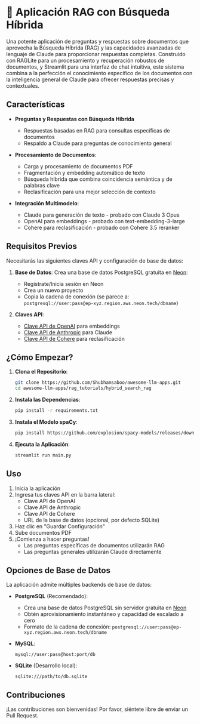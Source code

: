 # 👀 Aplicación RAG con Búsqueda Híbrida

Una potente aplicación de preguntas y respuestas sobre documentos que aprovecha la Búsqueda Híbrida (RAG) y las capacidades avanzadas de lenguaje de Claude para proporcionar respuestas completas. Construido con RAGLite para un procesamiento y recuperación robustos de documentos, y Streamlit para una interfaz de chat intuitiva, este sistema combina a la perfección el conocimiento específico de los documentos con la inteligencia general de Claude para ofrecer respuestas precisas y contextuales.

## Características

- **Preguntas y Respuestas con Búsqueda Híbrida**
    - Respuestas basadas en RAG para consultas específicas de documentos
    - Respaldo a Claude para preguntas de conocimiento general

- **Procesamiento de Documentos**:
  - Carga y procesamiento de documentos PDF
  - Fragmentación y embedding automático de texto
  - Búsqueda híbrida que combina coincidencia semántica y de palabras clave
  - Reclasificación para una mejor selección de contexto

- **Integración Multimodelo**:
  - Claude para generación de texto - probado con Claude 3 Opus
  - OpenAI para embeddings - probado con text-embedding-3-large
  - Cohere para reclasificación - probado con Cohere 3.5 reranker

## Requisitos Previos

Necesitarás las siguientes claves API y configuración de base de datos:

1. **Base de Datos**: Crea una base de datos PostgreSQL gratuita en [Neon](https://neon.tech):
   - Regístrate/Inicia sesión en Neon
   - Crea un nuevo proyecto
   - Copia la cadena de conexión (se parece a: `postgresql://user:pass@ep-xyz.region.aws.neon.tech/dbname`)

2. **Claves API**:
   - [Clave API de OpenAI](https://platform.openai.com/api-keys) para embeddings
   - [Clave API de Anthropic](https://console.anthropic.com/settings/keys) para Claude
   - [Clave API de Cohere](https://dashboard.cohere.com/api-keys) para reclasificación

## ¿Cómo Empezar?

1. **Clona el Repositorio**:
   ```bash
   git clone https://github.com/Shubhamsaboo/awesome-llm-apps.git
   cd awesome-llm-apps/rag_tutorials/hybrid_search_rag
   ```

2. **Instala las Dependencias**:
   ```bash
   pip install -r requirements.txt
   ```

3. **Instala el Modelo spaCy**:
   ```bash
   pip install https://github.com/explosion/spacy-models/releases/download/xx_sent_ud_sm-3.7.0/xx_sent_ud_sm-3.7.0-py3-none-any.whl
   ```

4. **Ejecuta la Aplicación**:
   ```bash
   streamlit run main.py
   ```

## Uso

1. Inicia la aplicación
2. Ingresa tus claves API en la barra lateral:
   - Clave API de OpenAI
   - Clave API de Anthropic
   - Clave API de Cohere
   - URL de la base de datos (opcional, por defecto SQLite)
3. Haz clic en "Guardar Configuración"
4. Sube documentos PDF
5. ¡Comienza a hacer preguntas!
   - Las preguntas específicas de documentos utilizarán RAG
   - Las preguntas generales utilizarán Claude directamente

## Opciones de Base de Datos

La aplicación admite múltiples backends de base de datos:

- **PostgreSQL** (Recomendado):
  - Crea una base de datos PostgreSQL sin servidor gratuita en [Neon](https://neon.tech)
  - Obtén aprovisionamiento instantáneo y capacidad de escalado a cero
  - Formato de la cadena de conexión: `postgresql://user:pass@ep-xyz.region.aws.neon.tech/dbname`

- **MySQL**:
  ```
  mysql://user:pass@host:port/db
  ```
- **SQLite** (Desarrollo local):
  ```
  sqlite:///path/to/db.sqlite
  ```

## Contribuciones

¡Las contribuciones son bienvenidas! Por favor, siéntete libre de enviar un Pull Request.
